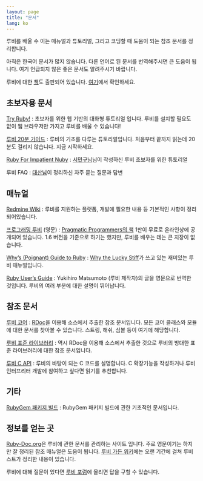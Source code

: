 ```yaml
---
layout: page
title: "문서"
lang: ko
---
```


루비를 배울 수 이는 매뉴얼과 튜토리얼, 그리고 코딩할 때 도움이 되는 참조 문서를 정리합니다.

아직은 한국어 문서가 많지 않습니다. 다른 언어로 된 문서를 번역해주시면 큰 도움이 됩니다. 여기 언급되지 않은 좋은 문서도
알려주시기 바랍니다.

루비에 대한 [책](books)도 출판되어 있습니다. [여기](books)에서 확인하세요.

## 초보자용 문서

[Try Ruby!][1]
: 초보자를 위한 웹 기반의 대화형 튜토리얼 입니다. 루비를 설치할 필요도 없이 웹 브라우저만 가지고 루비를 배울 수 있습니다!

[루비 20분 가이드](/ko/documentation/quickstart/)
: 루비의 기초를 다루는 튜토리얼입니다. 처음부터 끝까지 읽는데 20분도 걸리지 않습니다. 지금 시작하세요.

[Ruby For Impatient Nuby][2]
: [서민구님][3]님이 작성하신 루비 초보자를 위한 튜토리얼

루비 FAQ
: [대산님][4]이 정리하신 자주 묻는 질문과 답변

## 매뉴얼

[Redmine Wiki][5]
: 루비를 지원하는 플랫폼, 개발에 필요한 내용 등 기본적인 사항이 정리되어있습니다.

[프로그래밍 루비][6] (영문)
: [Pragmatic Programmers의 책][7] 1판이 무료로 온라인상에 공개되어 있습니다. 1.6 버전을 기준으로
  하기는 했지만, 루비를 배우는 데는 큰 지장이 없습니다.

[Why’s (Poignant) Guide to Ruby][8]
: [Why the Lucky Stiff][9]가 쓰고 있는 재미있는 루비 매뉴얼입니다.

[Ruby User’s Guide][10]
: Yukihiro Matsumoto (루비 제작자)의 글을 영문으로 번역한 것입니다. 루비의 여러 부분에 대한 설명이
  뛰어납니다.

## 참조 문서

[루비 코어][11]
: [RDoc][12]을 이용해 소스에서 추출한 참조 문서입니다. 모든 코어 클래스와 모듈에 대한 문서를 찾아볼 수 있습니다.
  스트링, 해쉬, 심볼 등이 여기에 해당합니다.

[루비 표준 라이브러리][13]
: 역시 RDoc을 이용해 소스에서 추출한 것으로 루비의 방대한 표준 라이브러리에 대한 참조 문서입니다.

[루비 C API][14]
: 루비의 바탕이 되는 C 코드를 설명합니다. C 확장기능을 작성하거나 루비 인터프리터 개발에 참여하고 싶다면 읽기를 추천합니다.

## 기타

[RubyGem 패키지 빌드][15]
: RubyGem 패키지 빌드에 관한 기초적인 문서입니다.

## 정보를 얻는 곳

[Ruby-Doc.org][16]은 루비에 관한 문서를 관리하는 사이트 입니다. 주로 영문이기는 하지만 잘 정리된 참조 매뉴얼은
도움이 됩니다. [루비 가든 위키][17]에는 오랜 기간에 걸쳐 루비스트가 정리한 내용이 있습니다.

루비에 대해 질문이 있다면 [루비 포럼][18]에 올리면 답을 구할 수 있습니다.



[1]: http://tryruby.org/
[2]: http://docs.google.com/View?docid=ajb44wcvmjj8_2fg33f2
[3]: http://mkseo.pe.kr/
[4]: http://beyond.daesan.com/pages/ruby-faq
[5]: https://bugs.ruby-lang.org/projects/ruby/wiki
[6]: http://www.ruby-doc.org/docs/ProgrammingRuby/
[7]: http://pragmaticprogrammer.com/titles/ruby/index.html
[8]: http://qa.poignantguide.net/
[9]: http://whytheluckystiff.net
[10]: http://www.rubyist.net/~slagell/ruby/
[11]: http://www.ruby-doc.org/core
[12]: http://rdoc.sourceforge.net
[13]: http://www.ruby-doc.org/stdlib
[14]: http://www.ruby-doc.org/doxygen/current/
[15]: /ko/documentation/rubygem-packaging
[16]: http://ruby-doc.org
[17]: http://wiki.rubygarden.org/Ruby
[18]: http://forum.rubykr.org
